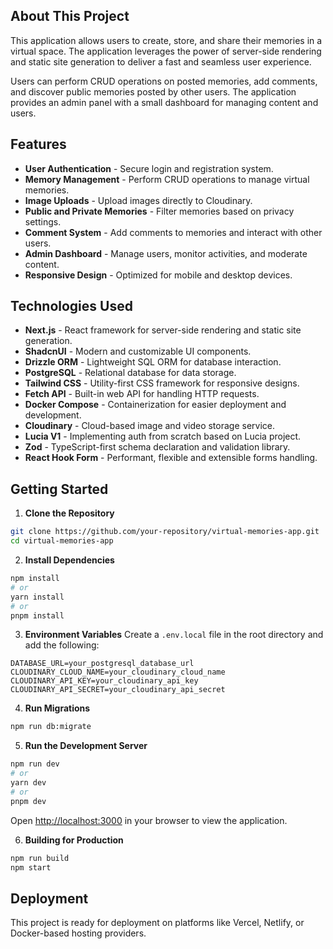 ## About This Project

This application allows users to create, store, and share their memories in a virtual space. The application leverages the power of server-side rendering and static site generation to deliver a fast and seamless user experience.

Users can perform CRUD operations on posted memories, add comments, and discover public memories posted by other users. The application provides an admin panel with a small dashboard for managing content and users.

## Features

- **User Authentication** - Secure login and registration system.
- **Memory Management** - Perform CRUD operations to manage virtual memories.
- **Image Uploads** - Upload images directly to Cloudinary.
- **Public and Private Memories** - Filter memories based on privacy settings.
- **Comment System** - Add comments to memories and interact with other users.
- **Admin Dashboard** - Manage users, monitor activities, and moderate content.
- **Responsive Design** - Optimized for mobile and desktop devices.

## Technologies Used

- **Next.js** - React framework for server-side rendering and static site generation.
- **ShadcnUI** - Modern and customizable UI components.
- **Drizzle ORM** - Lightweight SQL ORM for database interaction.
- **PostgreSQL** - Relational database for data storage.
- **Tailwind CSS** - Utility-first CSS framework for responsive designs.
- **Fetch API** - Built-in web API for handling HTTP requests.
- **Docker Compose** - Containerization for easier deployment and development.
- **Cloudinary** - Cloud-based image and video storage service.
- **Lucia V1** - Implementing auth from scratch based on Lucia project.
- **Zod** - TypeScript-first schema declaration and validation library.
- **React Hook Form** - Performant, flexible and extensible forms handling.

## Getting Started

1. **Clone the Repository**

```bash
git clone https://github.com/your-repository/virtual-memories-app.git
cd virtual-memories-app
```

2. **Install Dependencies**

```bash
npm install
# or
yarn install
# or
pnpm install
```

3. **Environment Variables**
   Create a `.env.local` file in the root directory and add the following:

```
DATABASE_URL=your_postgresql_database_url
CLOUDINARY_CLOUD_NAME=your_cloudinary_cloud_name
CLOUDINARY_API_KEY=your_cloudinary_api_key
CLOUDINARY_API_SECRET=your_cloudinary_api_secret
```

4. **Run Migrations**

```bash
npm run db:migrate
```

5. **Run the Development Server**

```bash
npm run dev
# or
yarn dev
# or
pnpm dev
```

Open [http://localhost:3000](http://localhost:3000) in your browser to view the application.

6. **Building for Production**

```bash
npm run build
npm start
```

## Deployment

This project is ready for deployment on platforms like Vercel, Netlify, or Docker-based hosting providers.
